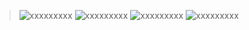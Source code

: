 > ![xxxxxxxxx](https://github.com/LiuYashion/myCache/blob/master/react_redux/01.png)
> ![xxxxxxxxx](https://github.com/LiuYashion/myCache/blob/master/react_redux/02.png)
> ![xxxxxxxxx](https://github.com/LiuYashion/myCache/blob/master/react_redux/03.png)
> ![xxxxxxxxx](https://github.com/LiuYashion/myCache/blob/master/react_redux/04.png)
